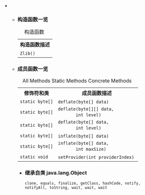 <div class="summary">
<ul class="blockList">
<li class="blockList">
<!-- ======== CONSTRUCTOR SUMMARY ======== -->
<ul class="blockList">
<li class="blockList"><a name="constructor.summary">
<!--   -->
</a>
<h3>构造函数一览</h3>
<table class="memberSummary" border="0" cellpadding="3" cellspacing="0" summary="Constructor Summary table, listing constructors, and an explanation">
<caption><span>构造函数</span><span class="tabEnd"> </span></caption>
<tr>
<th>构造函数描述</th>
</tr>
<tr class="altColor">
<td class="colOne"><code><span class="memberNameLink"><a >Zlib</a></span>()</code> </td>
</tr>
</table>
</li>
</ul>
<!-- ========== METHOD SUMMARY =========== -->
<ul class="blockList">
<li class="blockList"><a name="method.summary">
<!--   -->
</a>
<h3>成员函数一览</h3>
<table class="memberSummary" border="0" cellpadding="3" cellspacing="0" summary="Method Summary table, listing methods, and an explanation">
<caption><span id="t0" class="activeTableTab"><span>All Methods</span><span class="tabEnd"> </span></span><span id="t1" class="tableTab"><span><a >Static Methods</a></span><span class="tabEnd"> </span></span><span id="t4" class="tableTab"><span><a >Concrete Methods</a></span><span class="tabEnd"> </span></span></caption>
<tr>
<th>修饰符和类</th>
<th>成员函数描述</th>
</tr>
<tr id="i0" class="altColor">
<td class="colFirst"><code>static byte[]</code></td>
<td class="colLast"><code><span class="memberNameLink"><a >deflate</a></span>(byte[] data)</code> </td>
</tr>
<tr id="i1" class="rowColor">
<td class="colFirst"><code>static byte[]</code></td>
<td class="colLast"><code><span class="memberNameLink"><a >deflate</a></span>(byte[][] data,
       int level)</code> </td>
</tr>
<tr id="i2" class="altColor">
<td class="colFirst"><code>static byte[]</code></td>
<td class="colLast"><code><span class="memberNameLink"><a >deflate</a></span>(byte[] data,
       int level)</code> </td>
</tr>
<tr id="i3" class="rowColor">
<td class="colFirst"><code>static byte[]</code></td>
<td class="colLast"><code><span class="memberNameLink"><a >inflate</a></span>(byte[] data)</code> </td>
</tr>
<tr id="i4" class="altColor">
<td class="colFirst"><code>static byte[]</code></td>
<td class="colLast"><code><span class="memberNameLink"><a >inflate</a></span>(byte[] data,
       int maxSize)</code> </td>
</tr>
<tr id="i5" class="rowColor">
<td class="colFirst"><code>static void</code></td>
<td class="colLast"><code><span class="memberNameLink"><a >setProvider</a></span>(int providerIndex)</code> </td>
</tr>
</table>
<ul class="blockList">
<li class="blockList"><a name="methods.inherited.from.class.java.lang.Object">
<!--   -->
</a>
<h3>继承自类 java.lang.<a  title="class or interface in java.lang">Object</a></h3>
<code><a  title="class or interface in java.lang">clone</a>, <a  title="class or interface in java.lang">equals</a>, <a  title="class or interface in java.lang">finalize</a>, <a  title="class or interface in java.lang">getClass</a>, <a  title="class or interface in java.lang">hashCode</a>, <a  title="class or interface in java.lang">notify</a>, <a  title="class or interface in java.lang">notifyAll</a>, <a  title="class or interface in java.lang">toString</a>, <a  title="class or interface in java.lang">wait</a>, <a  title="class or interface in java.lang">wait</a>, <a  title="class or interface in java.lang">wait</a></code></li>
</ul>
</li>
</ul>
</li>
</ul>
</div>
